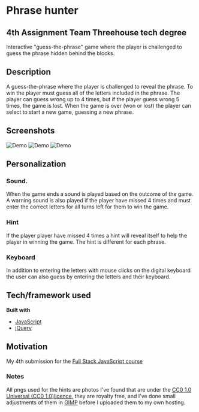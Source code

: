 # Phrase hunter
## 4th Assignment Team Threehouse tech degree

Interactive "guess-the-phrase" game where the player is challenged to guess the phrase hidden behind the blocks.

## Description
A guess-the-phrase where the player is challenged to reveal the phrase. To win the player must guess all of the letters included in the phrase. The player can guess wrong up to 4 times, but if the player guess wrong 5 times, the game is lost.
When the game is over (won or lost) the player can select to start a new game, guessing a new phrase.

## Screenshots
![Demo](https://github.com/kmthorsnes/phrase-hunter/blob/master/win.gif?raw=true)
![Demo](https://github.com/kmthorsnes/phrase-hunter/blob/master/lost.gif?raw=true)
![Demo](https://github.com/kmthorsnes/phrase-hunter/blob/master/keyboard.gif?raw=true)

## Personalization
### Sound. 
When the game ends a sound is played based on the outcome of the game. A warning sound is also played if the player have missed 4 times and must enter the correct letters for all turns left for them to win the game.
### Hint
If the player player have missed 4 times a hint will reveal itself to help the player in winning the game. The hint is different for each phrase.
### Keyboard
In addition to entering the letters with mouse clicks on the digital keyboard the user can also guess by entering the letters and their keyboard.

## Tech/framework used
**Built with**
* [JavaScript](https://developer.mozilla.org/bm/docs/Web/JavaScript)
* [jQuery](https://jquery.com/)

## Motivation
My 4th submission for the [Full Stack JavaScript course](https://teamtreehouse.com/techdegree/full-stack-javascript)

### Notes
All pngs used for the hints are photos I've found that are under the [CC0 1.0 Universal (CC0 1.0)licence](https://creativecommons.org/publicdomain/zero/1.0/), they are royalty free, and I've done small adjustments of them in [GIMP](https://www.gimp.org/) before I uploaded them to my own hosting.